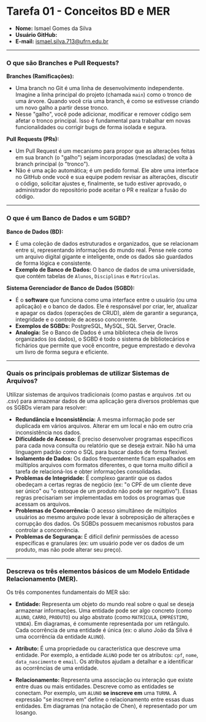 # Tarefa 01 - Conceitos BD e MER

- **Nome:** Ismael Gomes da Silva
- **Usuário GitHub:** <Ismael-back>
- **E-mail:** ismael.silva.713@ufrn.edu.br

---
### O que são Branches e Pull Requests?

**Branches (Ramificações):**
* Uma branch no Git é uma linha de desenvolvimento independente. Imagine a linha principal do projeto (chamada `main`) como o tronco de uma árvore. Quando você cria uma branch, é como se estivesse criando um novo galho a partir desse tronco.
* Nesse "galho", você pode adicionar, modificar e remover código sem afetar o tronco principal. Isso é fundamental para trabalhar em novas funcionalidades ou corrigir bugs de forma isolada e segura.

**Pull Requests (PRs):**
* Um Pull Request é um mecanismo para propor que as alterações feitas em sua branch (o "galho") sejam incorporadas (mescladas) de volta à branch principal (o "tronco").
* Não é uma ação automática; é um pedido formal. Ele abre uma interface no GitHub onde você e sua equipe podem revisar as alterações, discutir o código, solicitar ajustes e, finalmente, se tudo estiver aprovado, o administrador do repositório pode aceitar o PR e realizar a fusão do código.

---
### O que é um Banco de Dados e um SGBD?

**Banco de Dados (BD):**
* É uma coleção de dados estruturados e organizados, que se relacionam entre si, representando informações do mundo real. Pense nele como um arquivo digital gigante e inteligente, onde os dados são guardados de forma lógica e consistente.
* **Exemplo de Banco de Dados:** O banco de dados de uma universidade, que contém tabelas de `Alunos`, `Disciplinas` e `Matrículas`.

**Sistema Gerenciador de Banco de Dados (SGBD):**
* É o **software** que funciona como uma interface entre o usuário (ou uma aplicação) e o banco de dados. Ele é responsável por criar, ler, atualizar e apagar os dados (operações de CRUD), além de garantir a segurança, integridade e o controle de acesso concorrente.
* **Exemplos de SGBDs:** PostgreSQL, MySQL, SQL Server, Oracle.
* **Analogia:** Se o Banco de Dados é uma biblioteca cheia de livros organizados (os dados), o SGBD é todo o sistema de bibliotecários e fichários que permite que você encontre, pegue emprestado e devolva um livro de forma segura e eficiente.

---
### Quais os principais problemas de utilizar Sistemas de Arquivos?

Utilizar sistemas de arquivos tradicionais (como pastas e arquivos .txt ou .csv) para armazenar dados de uma aplicação gera diversos problemas que os SGBDs vieram para resolver:

* **Redundância e Inconsistência:** A mesma informação pode ser duplicada em vários arquivos. Alterar em um local e não em outro cria inconsistência nos dados.
* **Dificuldade de Acesso:** É preciso desenvolver programas específicos para cada nova consulta ou relatório que se deseja extrair. Não há uma linguagem padrão como o SQL para buscar dados de forma flexível.
* **Isolamento de Dados:** Os dados frequentemente ficam espalhados em múltiplos arquivos com formatos diferentes, o que torna muito difícil a tarefa de relacioná-los e obter informações consolidadas.
* **Problemas de Integridade:** É complexo garantir que os dados obedeçam a certas regras de negócio (ex: "o CPF de um cliente deve ser único" ou "o estoque de um produto não pode ser negativo"). Essas regras precisariam ser implementadas em todos os programas que acessam os arquivos.
* **Problemas de Concorrência:** O acesso simultâneo de múltiplos usuários ao mesmo arquivo pode levar à sobreposição de alterações e corrupção dos dados. Os SGBDs possuem mecanismos robustos para controlar a concorrência.
* **Problemas de Segurança:** É difícil definir permissões de acesso específicas e granulares (ex: um usuário pode ver os dados de um produto, mas não pode alterar seu preço).

---
### Descreva os três elementos básicos de um Modelo Entidade Relacionamento (MER).

Os três componentes fundamentais do MER são:

* **Entidade:** Representa um objeto do mundo real sobre o qual se deseja armazenar informações. Uma entidade pode ser algo concreto (como `ALUNO`, `CARRO`, `PRODUTO`) ou algo abstrato (como `MATRÍCULA`, `EMPRÉSTIMO`, `VENDA`). Em diagramas, é comumente representada por um retângulo. Cada ocorrência de uma entidade é única (ex: o aluno João da Silva é uma ocorrência da entidade `ALUNO`).

* **Atributo:** É uma propriedade ou característica que descreve uma entidade. Por exemplo, a entidade `ALUNO` pode ter os atributos: `cpf`, `nome`, `data_nascimento` e `email`. Os atributos ajudam a detalhar e a identificar as ocorrências de uma entidade.

* **Relacionamento:** Representa uma associação ou interação que existe entre duas ou mais entidades. Descreve como as entidades se conectam. Por exemplo, um `ALUNO` **se inscreve em** uma `TURMA`. A expressão "se inscreve em" define o relacionamento entre essas duas entidades. Em diagramas (na notação de Chen), é representado por um losango.